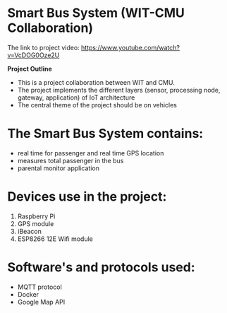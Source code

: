 # Smart Bus System (WIT-CMU Collaboration)


The link to project video: https://www.youtube.com/watch?v=VcDOG0Oze2U

**Project Outline**
 - This is a project collaboration between WIT and CMU.
 - The project implements the different layers (sensor, processing node, gateway, application) of IoT
   architecture
 - The central theme of the project should be on vehicles
 
 # The Smart Bus System contains:
 - real time for passenger and real time GPS location
 - measures total passenger in the bus
 - parental monitor application
 
 # Devices use in the project:
 1) Raspberry Pi
 2) GPS module
 3) iBeacon
 4) ESP8266 12E Wifi module
 
 # Software's and protocols used:
 - MQTT protocol
 - Docker
 - Google Map API

